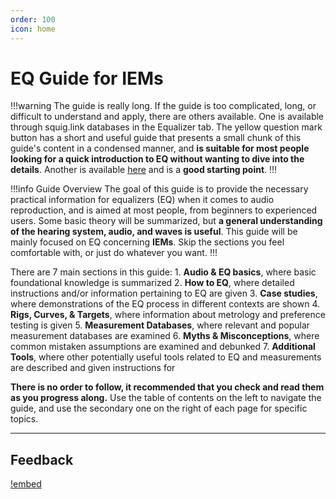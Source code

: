 ```yaml
---
order: 100
icon: home
---
```

# EQ Guide for IEMs

!!!warning The guide is really long.
If the guide is too complicated, long, or difficult to understand and apply, there are others available.
One is available through squig.link databases in the Equalizer tab. The yellow question mark button has a short and useful guide that presents a small chunk of this guide's content in a condensed manner, and **is suitable for most people looking for a quick introduction to EQ without wanting to dive into the details**.
Another is available [here](https://docs.google.com/document/u/0/d/1v4fwy0fW8iXE8O69IjZZ634cIoCwfPDYVnBjJxuT43Y/edit) and is a **good starting point**.
!!!

!!!info Guide Overview
The goal of this guide is to provide the necessary practical information for equalizers (EQ) when it comes to audio reproduction, and is aimed at most people, from beginners to experienced users. Some basic theory will be summarized, but **a general understanding of the hearing system, audio, and waves is useful**.
This guide will be mainly focused on EQ concerning **IEMs**. Skip the sections you feel comfortable with, or just do whatever you want.
!!!

There are 7 main sections in this guide: 
	1. **Audio & EQ basics**, where basic foundational knowledge is summarized
	2. **How to EQ**, where detailed instructions and/or information pertaining to EQ are given 
	3. **Case studies**, where demonstrations of the EQ process in different contexts are shown 
	4. **Rigs, Curves, & Targets**, where information about metrology and preference testing is given
 	5. **Measurement Databases**, where relevant and popular measurement databases are examined
  	6. **Myths & Misconceptions**, where common mistaken assumptions are examined and debunked
   	7. **Additional Tools**, where other potentially useful tools related to EQ and measurements are described and given instructions for 

**There is no order to follow, it recommended that you check and read them as you progress along.**
Use the table of contents on the left to navigate the guide, and use the secondary one on the right of each page for specific topics.

***
## Feedback

[!embed](https://cryptpad.fr/form/#/2/form/view/-M79g+mftcUBI8mNon6aoMxy1RvdPr3lksbrifl+jNg/embed/)
